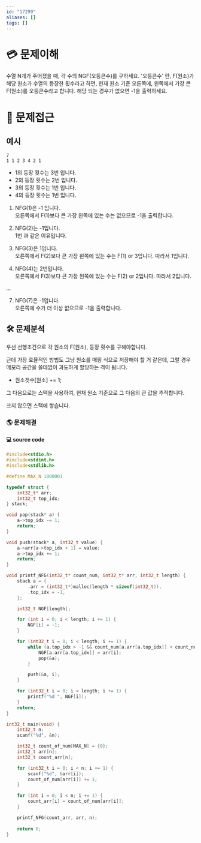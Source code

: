 ```yaml
---
id: "17299"
aliases: []
tags: []
---
```


# 💳 문제이해

수열 N개가 주어졌을 때, 각 수의 NGF(오등큰수)를 구하세요.
'오등큰수' 란, F(원소)가 해당 원소가 수열의 등장한 횟수라고 하면,
현재 원소 기준 오른쪽에, 왼쪽에서 가장 큰 F(원소)를 오등큰수라고 합니다.
해당 되는 경우가 없으면 -1을 출력하세요.

# 🚥 문제접근

## 예시

```
7
1 1 2 3 4 2 1 
```

- 1의 등장 횟수는 3번 입니다.
- 2의 등장 횟수는 2번 입니다.
- 3의 등장 횟수는 1번 입니다.
- 4의 등장 횟수는 1번 입니다.

1. NFG(1)은 -1 입니다.  
오른쪽에서 F(1)보다 큰 가장 왼쪽에 있는 수는 없으므로 -1을 출력합니다.

2. NFG(2)는 -1입니다.  
1번 과 같은 이유입니다.

3. NFG(3)은 1입니다.  
오른쪽에서 F(2)보다 큰 가장 왼쪽에 있는 수는 F(1) or 3입니다. 따라서 1입니다.

4. NFG(4)는 2번입니다.  
오른쪽에서 F(3)보다 큰 가장 왼쪽에 있는 수는 F(2) or 2입니다. 따라서 2입니다.

...

7. NFG(7)은 -1입니다.  
오른쪽에 수가 더 이상 없으므로 -1을 출력합니다.

## 🛠️ 문제분석

우선 선행조건으로 각 원소의 F(원소), 등장 횟수를 구해야합니다.

근데 가장 효율적인 방법도 그냥 원소를 매핑 식으로 저장해야 할 거 같은데,
그럴 경우 메모리 공간을 쓸데없이 과도하게 할당하는 격이 됩니다.

- 원소갯수[원소] += 1;

그 다음으로는 스택을 사용하여, 현재 원소 기준으로 그 다음의 큰 값을 추적합니다.

크지 않으면 스택에 쌓습니다.

### 🌎 문제해결

#### 💻 source code

```c
#include<stdio.h>
#include<stdint.h>
#include<stdlib.h>

#define MAX_N 1000001

typedef struct {
    int32_t* arr;
    int32_t top_idx;
} stack;

void pop(stack* a) {
    a->top_idx -= 1;
    return;
}

void push(stack* a, int32_t value) {
    a->arr[a->top_idx + 1] = value;
    a->top_idx += 1;
    return;
}

void printf_NFG(int32_t* count_num, int32_t* arr, int32_t length) {
    stack a = {
        .arr = (int32_t*)malloc(length * sizeof(int32_t)),
        .top_idx = -1,
    };

    int32_t NGF[length];

    for (int i = 0; i < length; i += 1) {
        NGF[i] = -1;
    }

    for (int32_t i = 0; i < length; i += 1) {
        while (a.top_idx > -1 && count_num[a.arr[a.top_idx]] < count_num[i]) {
            NGF[a.arr[a.top_idx]] = arr[i];
            pop(&a);
        }

        push(&a, i);
    }

    for (int32_t i = 0; i < length; i += 1) {
        printf("%d ", NGF[i]);
    }
    return;
}

int32_t main(void) {
    int32_t n;
    scanf("%d", &n);

    int32_t count_of_num[MAX_N] = {0};
    int32_t arr[n];
	int32_t count_arr[n];

    for (int32_t i = 0; i < n; i += 1) {
        scanf("%d", &arr[i]);
        count_of_num[arr[i]] += 1;
    }

	for (int i = 0; i < n; i += 1) {
		count_arr[i] = count_of_num[arr[i]];
	}

    printf_NFG(count_arr, arr, n);
    
    return 0;
}
```
